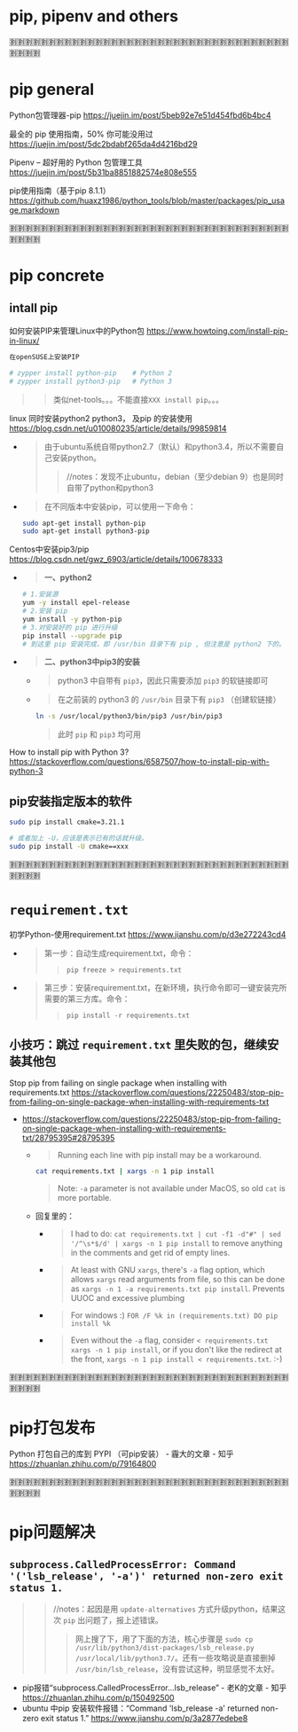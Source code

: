 
# pip, pipenv and others

:u5272::u5272::u5272::u5272::u5272::u5272::u5272::u5272::u5272::u5272::u5272::u5272::u5272::u5272::u5272::u5272::u5272::u5272::u5272::u5272::u5272::u5272::u5272::u5272::u5272::u5272::u5272::u5272::u5272::u5272::u5272::u5272::u5272::u5272::u5272::u5272::u5272::u5272::u5272::u5272:

# pip general

Python包管理器-pip https://juejin.im/post/5beb92e7e51d454fbd6b4bc4

最全的 pip 使用指南，50% 你可能没用过 https://juejin.im/post/5dc2bdabf265da4d4216bd29

Pipenv – 超好用的 Python 包管理工具 https://juejin.im/post/5b31ba8851882574e808e555

pip使用指南（基于pip 8.1.1） https://github.com/huaxz1986/python_tools/blob/master/packages/pip_usage.markdown

:u5272::u5272::u5272::u5272::u5272::u5272::u5272::u5272::u5272::u5272::u5272::u5272::u5272::u5272::u5272::u5272::u5272::u5272::u5272::u5272::u5272::u5272::u5272::u5272::u5272::u5272::u5272::u5272::u5272::u5272::u5272::u5272::u5272::u5272::u5272::u5272::u5272::u5272::u5272::u5272:

# pip concrete

## intall pip

如何安装PIP来管理Linux中的Python包 https://www.howtoing.com/install-pip-in-linux/
```sh
在openSUSE上安装PIP

# zypper install python-pip	   # Python 2
# zypper install python3-pip   # Python 3
```
>> 类似net-tools。。。不能直接`XXX install pip`。。。

linux 同时安装python2 python3， 及pip 的安装使用 https://blog.csdn.net/u010080235/article/details/99859814
- > 由于ubuntu系统自带python2.7（默认）和python3.4，所以不需要自己安装python。
  >> //notes：发现不止ubuntu，debian（至少debian 9）也是同时自带了python和python3
- > 在不同版本中安装pip，可以使用一下命令：
  ```sh
  sudo apt-get install python-pip
  sudo apt-get install python3-pip
  ```

Centos中安装pip3/pip https://blog.csdn.net/gwz_6903/article/details/100678333
- > **一、python2**
  ```sh
  # 1.安装源
  yum -y install epel-release
  # 2.安装 pip
  yum install -y python-pip
  # 3.对安装好的 pip 进行升级
  pip install --upgrade pip
  # 到这里 pip 安装完成，即 /usr/bin 目录下有 pip , 但注意是 python2 下的。
  ```
- > **二、python3中pip3的安装**
  * > python3 中自带有 `pip3`，因此只需要添加 `pip3` 的软链接即可
  * > 在之前装的 python3 的 `/usr/bin` 目录下有 `pip3` （创建软链接）
    ```sh
    ln -s /usr/local/python3/bin/pip3 /usr/bin/pip3
    ```
    > 此时 `pip` 和 `pip3` 均可用

How to install pip with Python 3? https://stackoverflow.com/questions/6587507/how-to-install-pip-with-python-3

## pip安装指定版本的软件

```sh
sudo pip install cmake=3.21.1

# 或者加上 -U，应该是表示已有的话就升级。
sudo pip install -U cmake==xxx
```

:u5272::u5272::u5272::u5272::u5272::u5272::u5272::u5272::u5272::u5272::u5272::u5272::u5272::u5272::u5272::u5272::u5272::u5272::u5272::u5272::u5272::u5272::u5272::u5272::u5272::u5272::u5272::u5272::u5272::u5272::u5272::u5272::u5272::u5272::u5272::u5272::u5272::u5272::u5272::u5272:

# `requirement.txt`

初学Python-使用requirement.txt https://www.jianshu.com/p/d3e272243cd4
- > 第一步：自动生成requirement.txt，命令：
  >> `pip freeze > requirements.txt`
- > 第三步：安装requirement.txt，在新环境，执行命令即可一键安装完所需要的第三方库。命令：
  >> `pip install -r requirements.txt`

## 小技巧：跳过 `requirement.txt` 里失败的包，继续安装其他包

Stop pip from failing on single package when installing with requirements.txt https://stackoverflow.com/questions/22250483/stop-pip-from-failing-on-single-package-when-installing-with-requirements-txt
- https://stackoverflow.com/questions/22250483/stop-pip-from-failing-on-single-package-when-installing-with-requirements-txt/28795395#28795395
  * > Running each line with pip install may be a workaround.
    ```sh
    cat requirements.txt | xargs -n 1 pip install
    ```
    > Note: `-a` parameter is not available under MacOS, so old `cat` is more portable.
  * 回复里的：
    + > I had to do: `cat requirements.txt | cut -f1 -d"#" | sed '/^\s*$/d' | xargs -n 1 pip install` to remove anything in the comments and get rid of empty lines.
    + > At least with GNU `xargs`, there's `-a` flag option, which allows `xargs` read arguments from file, so this can be done as `xargs -n 1 -a requirements.txt pip install`. Prevents UUOC and excessive plumbing
    + > For windows :) `FOR /F %k in (requirements.txt) DO pip install %k`
    + > Even without the `-a` flag, consider `< requirements.txt xargs -n 1 pip install`, or if you don't like the redirect at the front, `xargs -n 1 pip install < requirements.txt`. :-) 

:u5272::u5272::u5272::u5272::u5272::u5272::u5272::u5272::u5272::u5272::u5272::u5272::u5272::u5272::u5272::u5272::u5272::u5272::u5272::u5272::u5272::u5272::u5272::u5272::u5272::u5272::u5272::u5272::u5272::u5272::u5272::u5272::u5272::u5272::u5272::u5272::u5272::u5272::u5272::u5272:

# pip打包发布

Python 打包自己的库到 PYPI （可pip安装） - 霾大的文章 - 知乎 https://zhuanlan.zhihu.com/p/79164800

:u5272::u5272::u5272::u5272::u5272::u5272::u5272::u5272::u5272::u5272::u5272::u5272::u5272::u5272::u5272::u5272::u5272::u5272::u5272::u5272::u5272::u5272::u5272::u5272::u5272::u5272::u5272::u5272::u5272::u5272::u5272::u5272::u5272::u5272::u5272::u5272::u5272::u5272::u5272::u5272:

# pip问题解决

## `subprocess.CalledProcessError: Command '('lsb_release', '-a')' returned non-zero exit status 1.`
>> //notes：起因是用 `update-alternatives` 方式升级python，结果这次 `pip` 出问题了，报上述错误。
>>> 网上搜了下，用了下面的方法，核心步骤是 `sudo cp /usr/lib/python3/dist-packages/lsb_release.py /usr/local/lib/python3.7/`。还有一些攻略说是直接删掉 `/usr/bin/lsb_release`，没有尝试这种，明显感觉不太好。

- pip报错“subprocess.CalledProcessError...lsb_release” - 老K的文章 - 知乎 https://zhuanlan.zhihu.com/p/150492500
- ubuntu 中pip 安装软件报错：“Command 'lsb_release -a' returned non-zero exit status 1.” https://www.jianshu.com/p/3a2877edebe8
